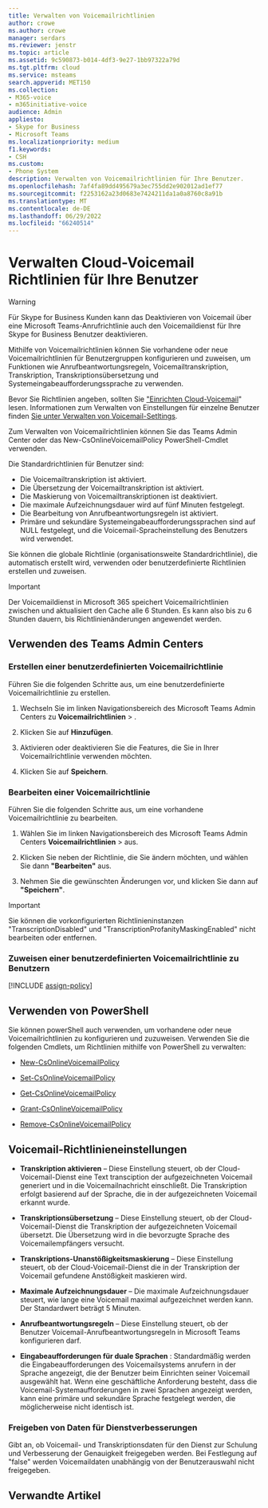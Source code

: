 ```yaml
---
title: Verwalten von Voicemailrichtlinien
author: crowe
ms.author: crowe
manager: serdars
ms.reviewer: jenstr
ms.topic: article
ms.assetid: 9c590873-b014-4df3-9e27-1bb97322a79d
ms.tgt.pltfrm: cloud
ms.service: msteams
search.appverid: MET150
ms.collection:
- M365-voice
- m365initiative-voice
audience: Admin
appliesto:
- Skype for Business
- Microsoft Teams
ms.localizationpriority: medium
f1.keywords:
- CSH
ms.custom:
- Phone System
description: Verwalten von Voicemailrichtlinien für Ihre Benutzer.
ms.openlocfilehash: 7af4fa89dd495679a3ec755dd2e902012ad1ef77
ms.sourcegitcommit: f2253162a23d0683e7424211da1a0a8760c8a91b
ms.translationtype: MT
ms.contentlocale: de-DE
ms.lasthandoff: 06/29/2022
ms.locfileid: "66240514"
---
```

# <a name="manage-cloud-voicemail-policies-for-your-users"></a>Verwalten Cloud-Voicemail Richtlinien für Ihre Benutzer

> [!WARNING]
> Für Skype for Business Kunden kann das Deaktivieren von Voicemail über eine Microsoft Teams-Anrufrichtlinie auch den Voicemaildienst für Ihre Skype for Business Benutzer deaktivieren.

Mithilfe von Voicemailrichtlinien können Sie vorhandene oder neue Voicemailrichtlinien für Benutzergruppen konfigurieren und zuweisen, um Funktionen wie Anrufbeantwortungsregeln, Voicemailtranskription, Transkription, Transkriptionsübersetzung und Systemeingabeaufforderungssprache zu verwenden.

Bevor Sie Richtlinien angeben, sollten Sie ["Einrichten Cloud-Voicemail](set-up-phone-system-voicemail.md)" lesen. Informationen zum Verwalten von Einstellungen für einzelne Benutzer finden [Sie unter Verwalten von Voicemail-Setltings](manage-voicemail-settings.md).

Zum Verwalten von Voicemailrichtlinien können Sie das Teams Admin Center oder das New-CsOnlineVoicemailPolicy PowerShell-Cmdlet verwenden. 

Die Standardrichtlinien für Benutzer sind:

- Die Voicemailtranskription ist aktiviert.
- Die Übersetzung der Voicemailtranskription ist aktiviert.
- Die Maskierung von Voicemailtranskriptionen ist deaktiviert.
- Die maximale Aufzeichnungsdauer wird auf fünf Minuten festgelegt.
- Die Bearbeitung von Anrufbeantwortungsregeln ist aktiviert.
- Primäre und sekundäre Systemeingabeaufforderungssprachen sind auf NULL festgelegt, und die Voicemail-Spracheinstellung des Benutzers wird verwendet.

Sie können die globale Richtlinie (organisationsweite Standardrichtlinie), die automatisch erstellt wird, verwenden oder benutzerdefinierte Richtlinien erstellen und zuweisen.

> [!IMPORTANT]
> Der Voicemaildienst in Microsoft 365 speichert Voicemailrichtlinien zwischen und aktualisiert den Cache alle 6 Stunden. Es kann also bis zu 6 Stunden dauern, bis Richtlinienänderungen angewendet werden.

## <a name="use-teams-admin-center"></a>Verwenden des Teams Admin Centers

### <a name="create-a-custom-voicemail-policy"></a>Erstellen einer benutzerdefinierten Voicemailrichtlinie

Führen Sie die folgenden Schritte aus, um eine benutzerdefinierte Voicemailrichtlinie zu erstellen.

1. Wechseln Sie im linken Navigationsbereich des Microsoft Teams Admin Centers zu **Voicemailrichtlinien** > .

2. Klicken Sie auf **Hinzufügen**.

3. Aktivieren oder deaktivieren Sie die Features, die Sie in Ihrer Voicemailrichtlinie verwenden möchten.

4. Klicken Sie auf **Speichern**.

### <a name="edit-a-voicemail-policy"></a>Bearbeiten einer Voicemailrichtlinie

Führen Sie die folgenden Schritte aus, um eine vorhandene Voicemailrichtlinie zu bearbeiten.

1. Wählen Sie im linken Navigationsbereich des Microsoft Teams Admin Centers **Voicemailrichtlinien** >  aus.

2. Klicken Sie neben der Richtlinie, die Sie ändern möchten, und wählen Sie dann **"Bearbeiten"** aus.

3. Nehmen Sie die gewünschten Änderungen vor, und klicken Sie dann auf **"Speichern"**.

> [!IMPORTANT]
> Sie können die vorkonfigurierten Richtlinieninstanzen "TranscriptionDisabled" und "TranscriptionProfanityMaskingEnabled" nicht bearbeiten oder entfernen.


### <a name="assign-a-custom-voicemail-policy-to-users"></a>Zuweisen einer benutzerdefinierten Voicemailrichtlinie zu Benutzern

[!INCLUDE [assign-policy](includes/assign-policy.md)]

## <a name="use-powershell"></a>Verwenden von PowerShell

Sie können powerShell auch verwenden, um vorhandene oder neue Voicemailrichtlinien zu konfigurieren und zuzuweisen. Verwenden Sie die folgenden Cmdlets, um Richtlinien mithilfe von PowerShell zu verwalten:

- [New-CsOnlineVoicemailPolicy](/powershell/module/skype/new-csonlinevoicemailpolicy)

- [Set-CsOnlineVoicemailPolicy](/powershell/module/skype/set-csonlinevoicemailpolicy)

- [Get-CsOnlineVoicemailPolicy](/powershell/module/skype/get-csonlinevoicemailpolicy)

- [Grant-CsOnlineVoicemailPolicy](/powershell/module/skype/grant-csonlinevoicemailpolicy)

- [Remove-CsOnlineVoicemailPolicy](/powershell/module/skype/remove-csonlinevoicemailpolicy)

## <a name="voicemail-policy-settings"></a>Voicemail-Richtlinieneinstellungen
  
- **Transkription aktivieren** – Diese Einstellung steuert, ob der Cloud-Voicemail-Dienst eine Text transciption der aufgezeichneten Voicemail generiert und in die Voicemailnachricht einschließt. Die Transkription erfolgt basierend auf der Sprache, die in der aufgezeichneten Voicemail erkannt wurde.

- **Transkriptionsübersetzung** – Diese Einstellung steuert, ob der Cloud-Voicemail-Dienst die Transkription der aufgezeichneten Voicemail übersetzt. Die Übersetzung wird in die bevorzugte Sprache des Voicemailempfängers versucht.

- **Transkriptions-Unanstößigkeitsmaskierung** – Diese Einstellung steuert, ob der Cloud-Voicemail-Dienst die in der Transkription der Voicemail gefundene Anstößigkeit maskieren wird.

- **Maximale Aufzeichnungsdauer** – Die maximale Aufzeichnungsdauer steuert, wie lange eine Voicemail maximal aufgezeichnet werden kann. Der Standardwert beträgt 5 Minuten.

- **Anrufbeantwortungsregeln** – Diese Einstellung steuert, ob der Benutzer Voicemail-Anrufbeantwortungsregeln in Microsoft Teams konfigurieren darf.

- **Eingabeaufforderungen für duale Sprachen** : Standardmäßig werden die Eingabeaufforderungen des Voicemailsystems anrufern in der Sprache angezeigt, die der Benutzer beim Einrichten seiner Voicemail ausgewählt hat. Wenn eine geschäftliche Anforderung besteht, dass die Voicemail-Systemaufforderungen in zwei Sprachen angezeigt werden, kann eine primäre und sekundäre Sprache festgelegt werden, die möglicherweise nicht identisch ist.

### <a name="share-data-for-service-improvements"></a>Freigeben von Daten für Dienstverbesserungen

Gibt an, ob Voicemail- und Transkriptionsdaten für den Dienst zur Schulung und Verbesserung der Genauigkeit freigegeben werden. Bei Festlegung auf "false" werden Voicemaildaten unabhängig von der Benutzerauswahl nicht freigegeben.


## <a name="related-articles"></a>Verwandte Artikel


